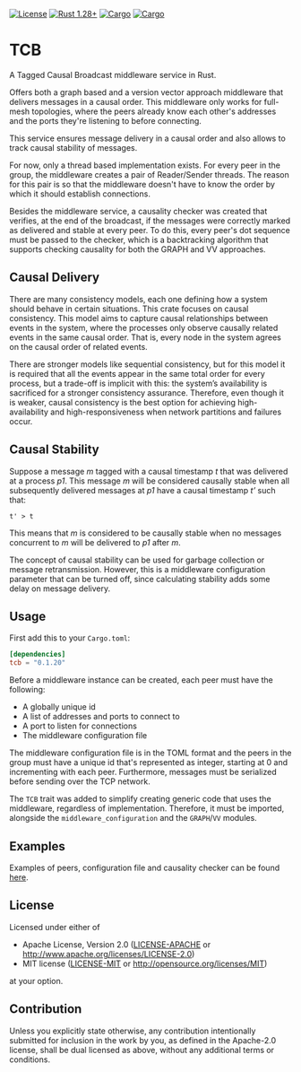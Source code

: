 [![License](https://img.shields.io/badge/license-MIT%2FApache--2.0-blue.svg)](
https://github.com/carlospereira1607/TCB)
[![Rust 1.28+](https://img.shields.io/badge/rust-1.28+-lightgray.svg)](
https://www.rust-lang.org)
[![Cargo](https://img.shields.io/badge/crates.io-0.1.20-orange)](
https://crates.io/crates/tcb)
[![Cargo](https://img.shields.io/badge/docs-0.1.20-blue)](
https://docs.rs/tcb/0.1.20/tcb/)

# TCB
A Tagged Causal Broadcast middleware service in Rust.

Offers both a graph based and a version vector approach middleware that delivers messages in a causal order. This middleware only works for full-mesh topologies, where the peers already know each other's addresses and the ports they're listening to before connecting. 

This service ensures message delivery in a causal order and also allows to track causal stability of messages.

For now, only a thread based implementation exists. For every peer in the group, the middleware creates a pair of Reader/Sender threads. The reason for this pair is so that the middleware doesn't have to know the order by which it should establish connections.

Besides the middleware service, a causality checker was created that verifies, at the end of the broadcast, if the messages were correctly marked as delivered and stable at every peer. To do this, every peer's dot sequence must be passed to the checker, which is a backtracking algorithm that supports checking causality for both the GRAPH and VV approaches.

## Causal Delivery
There are many consistency models, each one defining how a system should behave in certain situations. This crate focuses on causal consistency. This model aims to capture causal relationships between events in the system, where the processes only observe causally related events in the same causal order. That is, every node in the system agrees on the causal order of related events. 

There are stronger models like sequential consistency, but for this model it is required that all the events appear in the same total order for every process, but a trade-off is implicit with this: the system’s availability is sacrificed for a stronger consistency assurance. Therefore, even though it is weaker, causal consistency is the best option for achieving high-availability and high-responsiveness when network partitions and failures occur.

## Causal Stability

Suppose a message *m* tagged with a causal timestamp *t* that was delivered at a process *p1*. This message *m* will be considered causally stable when all subsequently delivered messages at *p1* have a causal timestamp *t’* such that:

```
t' > t
```

This means that *m* is considered to be causally stable when no messages concurrent to *m* will be delivered to *p1* after *m*.

The concept of causal stability can be used for garbage collection or message retransmission. However, this is a middleware configuration parameter that can be turned off, since calculating stability adds some delay on message delivery.

## Usage

First add this to your `Cargo.toml`:

```toml
[dependencies]
tcb = "0.1.20"
```

Before a middleware instance can be created, each peer must have the following:

- A globally unique id
- A list of addresses and ports to connect to
- A port to listen for connections
- The middleware configuration file 

The middleware configuration file is in the TOML format and the peers in the group must have a unique id that's represented as integer, starting at 0 and incrementing with each peer. Furthermore, messages must be serialized before sending over the TCP network.

The `TCB` trait was added to simplify creating generic code that uses the middleware, regardless of implementation. Therefore, it must be imported, alongside the `middleware_configuration` and the `GRAPH`/`VV` modules.  



## Examples

Examples of peers, configuration file and causality checker can be found [here](https://github.com/carlospereira1607/TCB/tree/master/examples).


## License

Licensed under either of

 * Apache License, Version 2.0
   ([LICENSE-APACHE](LICENSE-APACHE) or http://www.apache.org/licenses/LICENSE-2.0)
 * MIT license
   ([LICENSE-MIT](LICENSE-MIT) or http://opensource.org/licenses/MIT)

at your option.

## Contribution

Unless you explicitly state otherwise, any contribution intentionally submitted
for inclusion in the work by you, as defined in the Apache-2.0 license, shall be
dual licensed as above, without any additional terms or conditions.